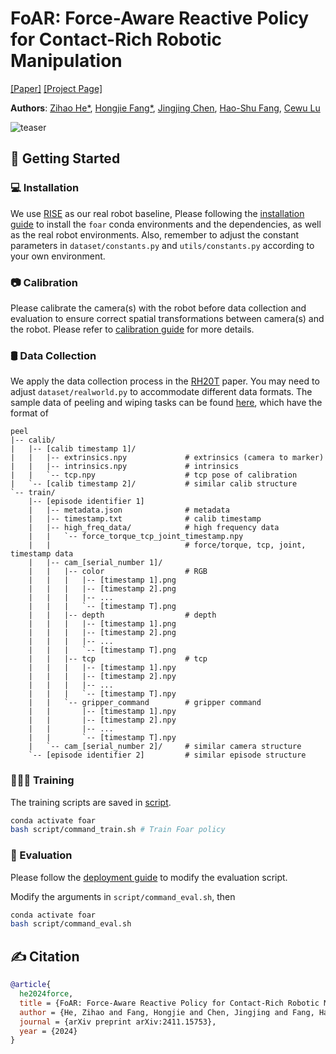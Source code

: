 # FoAR: Force-Aware Reactive Policy for Contact-Rich Robotic Manipulation

[[Paper]](https://arxiv.org/pdf/2411.15753) [[Project Page]](https://tonyfang.net/FoAR/)

**Authors**: [Zihao He*](https://alan-heoooh.github.io/), [Hongjie Fang*](https://tonyfang.net/), [Jingjing Chen](mailto:jjchen20@sjtu.edu), [Hao-Shu Fang](https://fang-haoshu.github.io/), [Cewu Lu](https://www.mvig.org/)

![teaser](assets/images/teaser.png)

## 🛫 Getting Started

### 💻 Installation

We use [RISE](https://rise-policy.github.io/) as our real robot baseline, Please following the [installation guide](assets/docs/INSTALL.md) to install the `foar` conda environments and the dependencies, as well as the real robot environments. Also, remember to adjust the constant parameters in `dataset/constants.py` and `utils/constants.py` according to your own environment.

### 📷 Calibration

Please calibrate the camera(s) with the robot before data collection and evaluation to ensure correct spatial transformations between camera(s) and the robot. Please refer to [calibration guide](assets/docs/CALIB.md) for more details.

### 🛢️ Data Collection

We apply the data collection process in the <a href="https://rh20t.github.io/">RH20T</a> paper. You may need to adjust `dataset/realworld.py` to accommodate different data formats. The sample data of peeling and wiping tasks can be found <a href="https://drive.google.com/file/d/1WDy-28r2xBgN_SPwIb3OefQbpqBh-EM8/view?usp=sharing">here</a>, which have the format of

```
peel
|-- calib/
|   |-- [calib timestamp 1]/
|   |   |-- extrinsics.npy             # extrinsics (camera to marker)
|   |   |-- intrinsics.npy             # intrinsics
|   |   `-- tcp.npy                    # tcp pose of calibration
|   `-- [calib timestamp 2]/           # similar calib structure
`-- train/
    |-- [episode identifier 1]
    |   |-- metadata.json              # metadata
    |   |-- timestamp.txt              # calib timestamp
    |   |-- high_freq_data/            # high frequency data
    |   |   `-- force_torque_tcp_joint_timestamp.npy
    |   |                              # force/torque, tcp, joint, timestamp data
    |   |-- cam_[serial_number 1]/    
    |   |   |-- color                  # RGB
    |   |   |   |-- [timestamp 1].png
    |   |   |   |-- [timestamp 2].png
    |   |   |   |-- ...
    |   |   |   `-- [timestamp T].png
    |   |   |-- depth                  # depth
    |   |   |   |-- [timestamp 1].png
    |   |   |   |-- [timestamp 2].png
    |   |   |   |-- ...
    |   |   |   `-- [timestamp T].png
    |   |   |-- tcp                    # tcp
    |   |   |   |-- [timestamp 1].npy
    |   |   |   |-- [timestamp 2].npy
    |   |   |   |-- ...
    |   |   |   `-- [timestamp T].npy
    |   |   `-- gripper_command        # gripper command
    |   |       |-- [timestamp 1].npy
    |   |       |-- [timestamp 2].npy
    |   |       |-- ...
    |   |       `-- [timestamp T].npy
    |   `-- cam_[serial_number 2]/     # similar camera structure
    `-- [episode identifier 2]         # similar episode structure
```

### 🧑🏻‍💻 Training
The training scripts are saved in [script](script).

```bash
conda activate foar
bash script/command_train.sh # Train Foar policy
```

### 🤖 Evaluation

Please follow the [deployment guide](assets/docs/DEPLOY.md) to modify the evaluation script.

Modify the arguments in `script/command_eval.sh`, then

```bash
conda activate foar
bash script/command_eval.sh
```

## ✍️ Citation

```bibtex
@article{
  he2024force,
  title = {FoAR: Force-Aware Reactive Policy for Contact-Rich Robotic Manipulation},
  author = {He, Zihao and Fang, Hongjie and Chen, Jingjing and Fang, Hao-Shu and Lu, Cewu},
  journal = {arXiv preprint arXiv:2411.15753},
  year = {2024}
}
```

